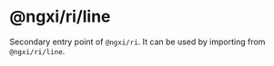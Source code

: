 # @ngxi/ri/line

Secondary entry point of `@ngxi/ri`. It can be used by importing from `@ngxi/ri/line`.
